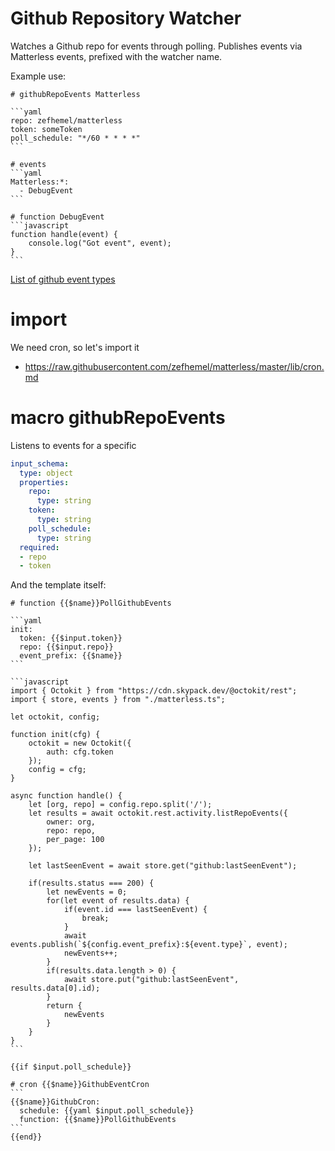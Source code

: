 # Github Repository Watcher
Watches a Github repo for events through polling. Publishes events via Matterless events, prefixed with the watcher name.

Example use:

    # githubRepoEvents Matterless
    
    ```yaml
    repo: zefhemel/matterless
    token: someToken
    poll_schedule: "*/60 * * * *"
    ```
    
    # events
    ```yaml
    Matterless:*:
      - DebugEvent
    ```
    
    # function DebugEvent
    ```javascript
    function handle(event) {
        console.log("Got event", event);
    }
    ```


[List of github event types](https://docs.github.com/en/developers/webhooks-and-events/github-event-types)

# import
We need cron, so let's import it

* https://raw.githubusercontent.com/zefhemel/matterless/master/lib/cron.md

# macro githubRepoEvents
Listens to events for a specific 

```yaml
input_schema:
  type: object
  properties:
    repo:
      type: string
    token:
      type: string
    poll_schedule:
      type: string
  required:
  - repo
  - token
```

And the template itself:

    # function {{$name}}PollGithubEvents
    
    ```yaml
    init:
      token: {{$input.token}}
      repo: {{$input.repo}}
      event_prefix: {{$name}}
    ```
    
    ```javascript
    import { Octokit } from "https://cdn.skypack.dev/@octokit/rest";
    import { store, events } from "./matterless.ts";
    
    let octokit, config;
    
    function init(cfg) {
        octokit = new Octokit({
            auth: cfg.token
        });
        config = cfg;
    }
    
    async function handle() {
        let [org, repo] = config.repo.split('/');
        let results = await octokit.rest.activity.listRepoEvents({
            owner: org,
            repo: repo,
            per_page: 100
        });
        
        let lastSeenEvent = await store.get("github:lastSeenEvent"); 
        
        if(results.status === 200) {
            let newEvents = 0;
            for(let event of results.data) {
                if(event.id === lastSeenEvent) {
                    break;
                }
                await events.publish(`${config.event_prefix}:${event.type}`, event);
                newEvents++;
            }
            if(results.data.length > 0) {
                await store.put("github:lastSeenEvent", results.data[0].id);
            }
            return {
                newEvents
            }
        }
    }
    ```

    {{if $input.poll_schedule}}

    # cron {{$name}}GithubEventCron
    ```
    {{$name}}GithubCron:
      schedule: {{yaml $input.poll_schedule}}
      function: {{$name}}PollGithubEvents
    ```
    {{end}}

